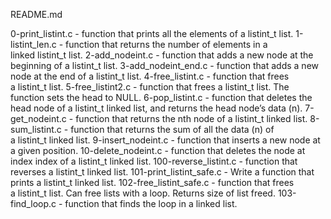 README.md

0-print_listint.c - function that prints all the elements of a listint_t list.
1-listint_len.c - function that returns the number of elements in a linked listint_t list.
2-add_nodeint.c - function that adds a new node at the beginning of a listint_t list.
3-add_nodeint_end.c - function that adds a new node at the end of a listint_t list.
4-free_listint.c - function that frees a listint_t list.
5-free_listint2.c - function that frees a listint_t list. The function sets the head to NULL.
6-pop_listint.c - function that deletes the head node of a listint_t linked list, and returns the head node’s data (n).
7-get_nodeint.c - function that returns the nth node of a listint_t linked list.
8-sum_listint.c - function that returns the sum of all the data (n) of a listint_t linked list.
9-insert_nodeint.c - function that inserts a new node at a given position.
10-delete_nodeint.c - function that deletes the node at index index of a listint_t linked list.
100-reverse_listint.c - function that reverses a listint_t linked list.
101-print_listint_safe.c - Write a function that prints a listint_t linked list.
102-free_listint_safe.c - function that frees a listint_t list. Can free lists with a loop. Returns size of list freed.
103-find_loop.c - function that finds the loop in a linked list.

